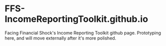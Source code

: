 # FFS-IncomeReportingToolkit.github.io
Facing Financial Shock's Income Reporting Toolkit github page. Prototyping here, and will move externally after it's more polished.
